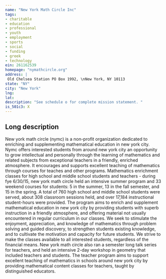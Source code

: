 ```yaml
---
name: "New York Math Circle Inc"
tags:
- charitable
- education
- professional
- youth
- employment
- sports
- social
- funding
- greek
- technology
ein: 261162539
homepage: "nymathcircle.org"
address: |
 Old Chelsea Station PO Box 1992, \nNew York, NY 10113
state: "NY"
city: "New York"
lng: 
lat: 
description: "See schedule o for complete mission statement. "
is_501c3: X
---
```


## Long description

New york math circle (nymc) is a non-profit organization dedicated to enriching and supplementing mathematical education in new york city. Nymc offers interested students from around new york city an opportunity to grow intellectual and personally through the learning of mathematics and related subjects from exceptional teachers in a friendly, enriched atmosphere. It encourages and supports excellent teaching of mathematics through courses for teaches and other programs. Mathematics enrichment classes for high school and middle school students and teachers - during fye 6/30/15, new york math circle held an intensive summer program and 33 weekend courses for students: 5 in the summer, 13 in the fall semester, and 15 in the spring. A total of 760 high school and middle school students were served, about 308 classroom sessions held, and over 17,184 instructional student-hours were provided. The program aims to enrich and supplement mathematical education in new york city by providing students with superb instruction in a friendly atmosphere, and offering material not usually encountered in regular curriculum in our classes. We seek to stimulate the enjoyment, appreciation, and knowledge of mathematics through problem solving and guided discovery, to strengthen students existing knowledge, and to cultivate the motivation and capacity for future students. We strive to make the classes available to all interested students, regardless of the financial means. New york math circle also ran a semester long talk series for teachers, and held an intensive 2-day workshop in geometry that included teachers and students. The teacher program aims to support excellent teaching of mathematics in schools around new york city by providing mathematical content classes for teachers, taught by distinguished educators. 
